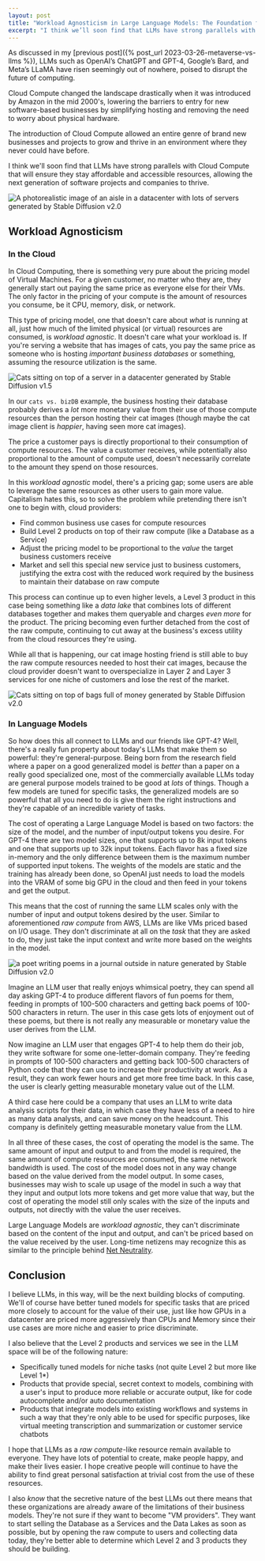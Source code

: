 ```yaml
---
layout: post
title: "Workload Agnosticism in Large Language Models: The Foundation for the Next Generation of Computing"
excerpt: "I think we’ll soon find that LLMs have strong parallels with Cloud Compute that will ensure they stay affordable and accessible resources, allowing the next generation of software projects and companies to thrive."
---
```


As discussed in my [previous post]({% post_url 2023-03-26-metaverse-vs-llms %}), LLMs such as OpenAI’s ChatGPT and GPT-4, Google’s Bard, and Meta’s LLaMA have risen seemingly out of nowhere, poised to disrupt the future of computing.

Cloud Compute changed the landscape drastically when it was introduced by Amazon in the mid 2000's, lowering the barriers to entry for new software-based businesses by simplifying hosting and removing the need to worry about physical hardware.

The introduction of Cloud Compute allowed an entire genre of brand new businesses and projects to grow and thrive in an environment where they never could have before.

I think we'll soon find that LLMs have strong parallels with Cloud Compute that will ensure they stay affordable and accessible resources, allowing the next generation of software projects and companies to thrive.

![A photorealistic image of an aisle in a datacenter with lots of servers generated by Stable Diffusion v2.0](/public/images/2023-03-29/datacenter.jpg)

## Workload Agnosticism

### In the Cloud

In Cloud Computing, there is something very pure about the pricing model of Virtual Machines. For a given customer, no matter who they are, they generally start out paying the same price as everyone else for their VMs. The only factor in the pricing of your compute is the amount of resources you consume, be it CPU, memory, disk, or network.

This type of pricing model, one that doesn't care about _what_ is running at all, just how much of the limited physical (or virtual) resources are consumed, is _workload agnostic_. It doesn't care what your workload is. If you're serving a website that has images of cats, you pay the same price as someone who is hosting _important business databases_ or something, assuming the resource utilization is the same.

![Cats sitting on top of a server in a datacenter generated by Stable Diffusion v1.5](/public/images/2023-03-29/cats.jpg)

In our `cats vs. bizDB` example, the business hosting their database probably derives a _lot_ more monetary value from their use of those compute resources than the person hosting their cat images (though maybe the cat image client is _happier_, having seen more cat images).

The price a customer pays is directly proportional to their consumption of compute resources. The value a customer receives, while potentially also proportional to the amount of compute used, doesn't necessarily correlate to the amount they spend on those resources.

In this _workload agnostic_ model, there's a pricing gap; some users are able to leverage the same resources as other users to gain more value. Capitalism hates this, so to solve the problem while pretending there isn't one to begin with, cloud providers:
- Find common business use cases for compute resources
- Build Level 2 products on top of their raw compute (like a Database as a Service)
- Adjust the pricing model to be proportional to the _value_ the target business customers receive
- Market and sell this special new service just to business customers, justifying the extra cost with the reduced work required by the business to maintain their database on raw compute

This process can continue up to even higher levels, a Level 3 product in this case being something like a _data lake_ that combines lots of different databases together and makes them queryable and charges _even more_ for the product. The pricing becoming even further detached from the cost of the raw compute, continuing to cut away at the business's excess utility from the cloud resources they're using.

While all that is happening, our cat image hosting friend is still able to buy the raw compute resources needed to host their cat images, because the cloud provider doesn't want to overspecialize in Layer 2 and Layer 3 services for one niche of customers and lose the rest of the market.

![Cats sitting on top of bags full of money generated by Stable Diffusion v2.0](/public/images/2023-03-29/cats-2.jpg)

### In Language Models

So how does this all connect to LLMs and our friends like GPT-4? Well, there's a really fun property about today's LLMs that make them so powerful: they're general-purpose. Being born from the research field where a paper on a good generalized model is _better_ than a paper on a really good specialized one, most of the commercially available LLMs today are general purpose models trained to be good at _lots_ of things. Though a few models are tuned for specific tasks, the generalized models are so powerful that all you need to do is give them the right instructions and they're capable of an incredible variety of tasks.

The cost of operating a Large Language Model is based on two factors: the size of the model, and the number of input/output tokens you desire. For GPT-4 there are two model sizes, one that supports up to 8k input tokens and one that supports up to 32k input tokens. Each flavor has a fixed size in-memory and the only difference between them is the maximum number of supported input tokens. The weights of the models are static and the training has already been done, so OpenAI just needs to load the models into the VRAM of some big GPU in the cloud and then feed in your tokens and get the output.

This means that the cost of running the same LLM scales only with the number of input and output tokens desired by the user. Similar to aforementioned _raw compute_ from AWS, LLMs are like VMs priced based on I/O usage. They don't discriminate at all on the _task_ that they are asked to do, they just take the input context and write more based on the weights in the model.

![a poet writing poems in a journal outside in nature generated by Stable Diffusion v2.0](/public/images/2023-03-29/poet.jpg)

Imagine an LLM user that really enjoys whimsical poetry, they can spend all day asking GPT-4 to produce different flavors of fun poems for them, feeding in prompts of 100-500 characters and getting back poems of 100-500 characters in return. The user in this case gets lots of enjoyment out of these poems, but there is not really any measurable or monetary value the user derives from the LLM.

Now imagine an LLM user that engages GPT-4 to help them do their job, they write software for some one-letter-domain company. They're feeding in prompts of 100-500 characters and getting back 100-500 characters of Python code that they can use to increase their productivity at work. As a result, they can work fewer hours and get more free time back. In this case, the user is clearly getting measurable monetary value out of the LLM.

A third case here could be a company that uses an LLM to write data analysis scripts for their data, in which case they have less of a need to hire as many data analysts, and can save money on the headcount. This company is definitely getting measurable monetary value from the LLM.

In all three of these cases, the cost of operating the model is the same. The same amount of input and output to and from the model is required, the same amount of compute resources are consumed, the same network bandwidth is used. The cost of the model does not in any way change based on the value derived from the model output. In some cases, businesses may wish to scale up usage of the model in such a way that they input and output lots more tokens and get more value that way, but the cost of operating the model still only scales with the size of the inputs and outputs, not directly with the value the user receives.

Large Language Models are _workload agnostic_, they can't discriminate based on the content of the input and output, and can't be priced based on the value received by the user. Long-time netizens may recognize this as similar to the principle behind [Net Neutrality](https://en.wikipedia.org/wiki/Net_neutrality).

## Conclusion

I believe LLMs, in this way, will be the next building blocks of computing. We'll of course have better tuned models for specific tasks that are priced more closely to account for the value of their use, just like how GPUs in a datacenter are priced more aggressively than CPUs and Memory since their use cases are more niche and easier to price discriminate.

I also believe that the Level 2 products and services we see in the LLM space will be of the following nature:
- Specifically tuned models for niche tasks (not quite Level 2 but more like Level 1*)
- Products that provide special, secret context to models, combining with a user's input to produce more reliable or accurate output, like for code autocomplete and/or auto documentation
- Products that integrate models into existing workflows and systems in such a way that they're only able to be used for specific purposes, like virtual meeting transcription and summarization or customer service chatbots

I hope that LLMs as a _raw compute_-like resource remain available to everyone. They have lots of potential to create, make people happy, and make their lives easier. I hope creative people will continue to have the ability to find great personal satisfaction at trivial cost from the use of these resources.

I also _know_ that the secretive nature of the best LLMs out there means that these organizations are already aware of the limitations of their business models. They're not sure if they want to become "VM providers". They want to start selling the Database as a Services and the Data Lakes as soon as possible, but by opening the raw compute to users and collecting data today, they're better able to determine which Level 2 and 3 products they should be building.

